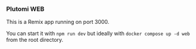 ### Plutomi WEB

This is a Remix app running on port 3000.

You can start it with `npm run dev` but ideally with `docker compose up -d web` from the root directory.
